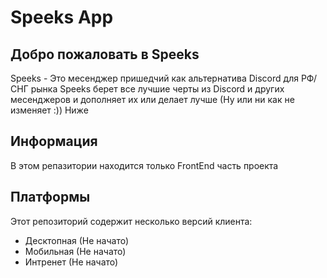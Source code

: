 # Speeks App

## Добро пожаловать в Speeks

Speeks - Это месенджер пришедчий как альтернатива Discord для РФ/СНГ рынка
Speeks берет все лучшие черты из Discord и других месенджеров и дополняет их или делает лучше (Ну или ни как не изменяет :))
Ниже

## Информация

В этом репазитории находится только FrontEnd часть проекта

## Платформы

Этот репозиторий содержит несколько версий клиента:
- Десктопная (Не начато)
- Мобильная  (Не начато)
- Интренет   (Не начато)